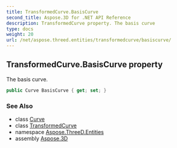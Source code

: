 ```yaml
---
title: TransformedCurve.BasisCurve
second_title: Aspose.3D for .NET API Reference
description: TransformedCurve property. The basis curve
type: docs
weight: 20
url: /net/aspose.threed.entities/transformedcurve/basiscurve/
---
```

## TransformedCurve.BasisCurve property

The basis curve.

```csharp
public Curve BasisCurve { get; set; }
```

### See Also

* class [Curve](../../curve/)
* class [TransformedCurve](../)
* namespace [Aspose.ThreeD.Entities](../../../aspose.threed.entities/)
* assembly [Aspose.3D](../../../)


